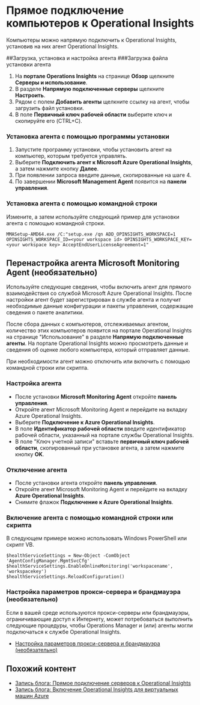 <properties 
   pageTitle="connect-scom" 
   description="Прямое подключение компьютеров к Operational Insights" 
   services="operational-insights" 
   documentationCenter="" 
   authors="lauracr" 
   manager="jwhit" 
   editor=""/>

<tags
   ms.service="operational-insights"
   ms.devlang="na"
   ms.topic="article"
   ms.tgt_pltfrm="na"
   ms.workload="na" 
   ms.date="02/20/2015"
   ms.author="lauracr"/>

# Прямое подключение компьютеров к Operational Insights 

Компьютеры можно напрямую подключить к Operational Insights, установив на них агент Operational Insights. 


##Загрузка, установка и настройка агента
###Загрузка файла установки агента
1. На **портале Operations Insights** на странице **Обзор** щелкните **Серверы и использование**.
1. В разделе **Напрямую подключенные серверы** щелкните **Настроить**.
1. Рядом с полем **Добавить агенты** щелкните ссылку на агент, чтобы загрузить файл установки.
1. В поле **Первичный ключ рабочей области** выберите ключ и скопируйте его (CTRL+C).


### Установка агента с помощью программы установки
1. Запустите программу установки, чтобы установить агент на компьютер, которым требуется управлять.
1. Выберите **Подключить агент к Microsoft Azure Operational Insights**, а затем нажмите кнопку **Далее**.
1. При появлении запроса введите данные, скопированные на шаге 4.
1. По завершении **Microsoft Management Agent** появится на **панели управления**.

### Установка агента с помощью командной строки
Измените, а затем используйте следующий пример для установки агента с помощью командной строки.

    MMASetup-AMD64.exe /C:"setup.exe /qn ADD_OPINSIGHTS_WORKSPACE=1 OPINSIGHTS_WORKSPACE_ID=<your workspace id> OPINSIGHTS_WORKSPACE_KEY=<your workspace key> AcceptEndUserLicenseAgreement=1"

## Перенастройка агента Microsoft Monitoring Agent (необязательно)
Используйте следующие сведения, чтобы включить агент для прямого взаимодействия со службой Microsoft Azure Operational Insights. После настройки агент будет зарегистрирован в службе агента и получит необходимые данные конфигурации и пакеты управления, содержащие сведения о пакете аналитики.

После сбора данных с компьютеров, отслеживаемых агентом, количество этих компьютеров появится на портале Operational Insights на странице "Использование" в разделе **Напрямую подключенные агенты**. На портале Operational Insights можно просмотреть данные и сведения об оценке любого компьютера, который отправляет данные.

При необходимости агент можно отключить или включить с помощью командной строки или скрипта.

### Настройка агента
- После установки **Microsoft Monitoring Agent** откройте **панель управления**.
- Откройте агент Microsoft Monitoring Agent и перейдите на вкладку Azure Operational Insights.
- Выберите **Подключение к Azure Operational Insights**.
- В поле **Идентификатор рабочей области** введите идентификатор рабочей области, указанный на портале службы Operational Insights.
- В поле "Ключ учетной записи" вставьте **первичный ключ рабочей области**, скопированный при установке агента, а затем нажмите кнопку **OK**.

### Отключение агента
- После установки агента откройте **панель управления**.
- Откройте агент Microsoft Monitoring Agent и перейдите на вкладку **Azure Operational Insights**.
- Снимите флажок **Подключение к Azure Operational Insights**.

### Включение агента с помощью командной строки или скрипта
В следующем примере можно использовать Windows PowerShell или скрипт VB.

	$healthServiceSettings = New-Object -ComObject 'AgentConfigManager.MgmtSvcCfg'
	$healthServiceSettings.EnableOnlineMonitoring('workspacename', 'workspacekey')
	$healthServiceSettings.ReloadConfiguration()




### Настройка параметров прокси-сервера и брандмауэра (необязательно)
Если в вашей среде используются прокси-серверы или брандмауэры, ограничивающие доступ к Интернету, может потребоваться выполнить следующие процедуры, чтобы Operations Manager и (или) агенты могли подключаться к службе Operational Insights. 



- [Настройка параметров прокси-сервера и брандмауэра (необязательно)](https://msdn.microsoft.com/library/azure/dn884643.aspx) 


## Похожий контент

- [Запись блога: Прямое подключение серверов к Operational Insights](http://blogs.technet.com/b/momteam/archive/2015/01/20/connect-servers-directly-to-operational-insights.aspx)
- [Запись блога: Включение Operational Insights для виртуальных машин Azure](http://azure.microsoft.com/updates/easily-enable-operational-insights-for-azure-virtual-machines/)



<!--HONumber=52-->